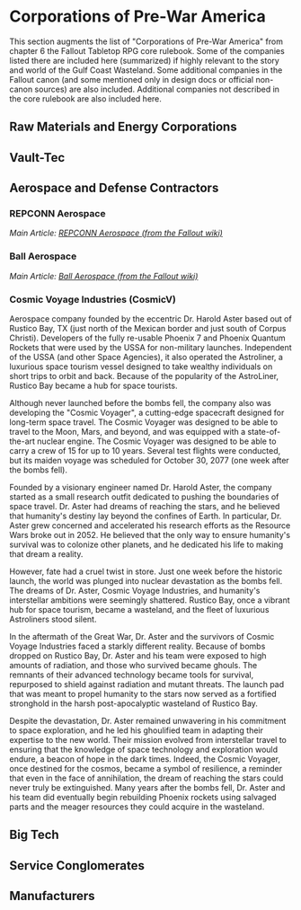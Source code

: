 # Corporations of Pre-War America

This section augments the list of "Corporations of Pre-War America" from chapter 6 the Fallout Tabletop RPG core
rulebook. Some of the companies listed there are included here (summarized) if highly relevant to the story and world of
the Gulf Coast Wasteland. Some additional companies in the Fallout canon (and some mentioned only in design docs or
official non-canon sources) are also included. Additional companies not described in the core rulebook are also included
here.

## Raw Materials and Energy Corporations


## Vault-Tec

## Aerospace and Defense Contractors

### REPCONN Aerospace

*Main Article: [REPCONN Aerospace (from the Fallout wiki)](https://fallout.fandom.com/wiki/REPCONN_Aerospace)*

### Ball Aerospace

*Main Article: [Ball Aerospace (from the Fallout wiki)](https://fallout.fandom.com/wiki/Ball_Aerospace)*

### Cosmic Voyage Industries (CosmicV)

Aerospace company founded by the eccentric Dr. Harold Aster based out of Rustico Bay, TX (just north of the Mexican border and just south of Corpus Christi). Developers of the fully re-usable Phoenix 7 and Phoenix Quantum Rockets that were used by the USSA for non-military launches. Independent of the USSA (and other Space Agencies), it also operated the Astroliner, a luxurious space tourism vessel designed to take wealthy individuals on short trips to orbit and back. Because of the popularity of the AstroLiner, Rustico Bay became a hub for space tourists. 

Although never launched before the bombs fell, the company also was developing the "Cosmic Voyager", a cutting-edge spacecraft designed for long-term space travel. The Cosmic Voyager was designed to be able to travel to the Moon, Mars, and beyond, and was equipped with a state-of-the-art nuclear engine. The Cosmic Voyager was designed to be able to carry a crew of 15 for up to 10 years. Several test flights were conducted, but its maiden voyage was scheduled for October 30, 2077 (one week after the bombs fell).

Founded by a visionary engineer named Dr. Harold Aster, the company started as a small research outfit dedicated to pushing the boundaries of space travel. Dr. Aster had dreams of reaching the stars, and he believed that humanity's destiny lay beyond the confines of Earth. In particular, Dr. Aster grew concerned and accelerated his research efforts as the Resource Wars broke out in 2052. He believed that the only way to ensure humanity's survival was to colonize other planets, and he dedicated his life to making that dream a reality.

However, fate had a cruel twist in store. Just one week before the historic launch, the world was plunged into nuclear devastation as the bombs fell. The dreams of Dr. Aster, Cosmic Voyage Industries, and humanity's interstellar ambitions were seemingly shattered. Rustico Bay, once a vibrant hub for space tourism, became a wasteland, and the fleet of luxurious Astroliners stood silent.

In the aftermath of the Great War, Dr. Aster and the survivors of Cosmic Voyage Industries faced a starkly different reality. Because of bombs dropped on Rustico Bay, Dr. Aster and his team were exposed to high amounts of radiation, and those who survived became ghouls. The remnants of their advanced technology became tools for survival, repurposed to shield against radiation and mutant threats. The launch pad that was meant to propel humanity to the stars now served as a fortified stronghold in the harsh post-apocalyptic wasteland of Rustico Bay.

Despite the devastation, Dr. Aster remained unwavering in his commitment to space exploration, and he led his ghoulified team in adapting their expertise to the new world. Their mission evolved from interstellar travel to ensuring that the knowledge of space technology and exploration would endure, a beacon of hope in the dark times. Indeed, the Cosmic Voyager, once destined for the cosmos, became a symbol of resilience, a reminder that even in the face of annihilation, the dream of reaching the stars could never truly be extinguished. Many years after the bombs fell, Dr. Aster and his team did eventually begin rebuilding Phoenix rockets using salvaged parts and the meager resources they could acquire in the wasteland. 

## Big Tech

## Service Conglomerates

## Manufacturers
